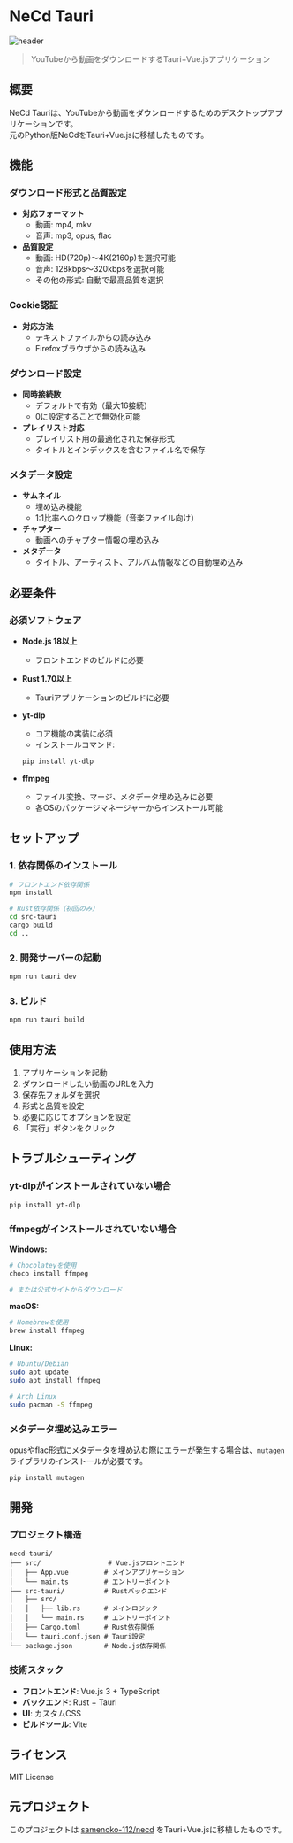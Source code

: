 # NeCd Tauri

![header](https://img.shields.io/badge/NeCd-Tauri-blue?style=for-the-badge)

> YouTubeから動画をダウンロードするTauri+Vue.jsアプリケーション

## 概要

NeCd Tauriは、YouTubeから動画をダウンロードするためのデスクトップアプリケーションです。  
元のPython版NeCdをTauri+Vue.jsに移植したものです。

## 機能

### ダウンロード形式と品質設定
- **対応フォーマット**
  - 動画: mp4, mkv
  - 音声: mp3, opus, flac
- **品質設定**
  - 動画: HD(720p)～4K(2160p)を選択可能
  - 音声: 128kbps～320kbpsを選択可能
  - その他の形式: 自動で最高品質を選択

### Cookie認証
- **対応方法**
  - テキストファイルからの読み込み
  - Firefoxブラウザからの読み込み

### ダウンロード設定
- **同時接続数**
  - デフォルトで有効（最大16接続）
  - 0に設定することで無効化可能
- **プレイリスト対応**
  - プレイリスト用の最適化された保存形式
  - タイトルとインデックスを含むファイル名で保存

### メタデータ設定
- **サムネイル**
  - 埋め込み機能
  - 1:1比率へのクロップ機能（音楽ファイル向け）
- **チャプター**
  - 動画へのチャプター情報の埋め込み
- **メタデータ**
  - タイトル、アーティスト、アルバム情報などの自動埋め込み

## 必要条件

### 必須ソフトウェア
- **Node.js 18以上**
  - フロントエンドのビルドに必要

- **Rust 1.70以上**
  - Tauriアプリケーションのビルドに必要

- **yt-dlp**
  - コア機能の実装に必須
  - インストールコマンド:
  ```bash
  pip install yt-dlp
  ```

- **ffmpeg**
  - ファイル変換、マージ、メタデータ埋め込みに必要
  - 各OSのパッケージマネージャーからインストール可能

## セットアップ

### 1. 依存関係のインストール

```bash
# フロントエンド依存関係
npm install

# Rust依存関係（初回のみ）
cd src-tauri
cargo build
cd ..
```

### 2. 開発サーバーの起動

```bash
npm run tauri dev
```

### 3. ビルド

```bash
npm run tauri build
```

## 使用方法

1. アプリケーションを起動
2. ダウンロードしたい動画のURLを入力
3. 保存先フォルダを選択
4. 形式と品質を設定
5. 必要に応じてオプションを設定
6. 「実行」ボタンをクリック

## トラブルシューティング

### yt-dlpがインストールされていない場合
```bash
pip install yt-dlp
```

### ffmpegがインストールされていない場合

**Windows:**
```bash
# Chocolateyを使用
choco install ffmpeg

# または公式サイトからダウンロード
```

**macOS:**
```bash
# Homebrewを使用
brew install ffmpeg
```

**Linux:**
```bash
# Ubuntu/Debian
sudo apt update
sudo apt install ffmpeg

# Arch Linux
sudo pacman -S ffmpeg
```

### メタデータ埋め込みエラー
opusやflac形式にメタデータを埋め込む際にエラーが発生する場合は、`mutagen`ライブラリのインストールが必要です。

```bash
pip install mutagen
```

## 開発

### プロジェクト構造
```
necd-tauri/
├── src/                 # Vue.jsフロントエンド
│   ├── App.vue         # メインアプリケーション
│   └── main.ts         # エントリーポイント
├── src-tauri/          # Rustバックエンド
│   ├── src/
│   │   ├── lib.rs      # メインロジック
│   │   └── main.rs     # エントリーポイント
│   ├── Cargo.toml      # Rust依存関係
│   └── tauri.conf.json # Tauri設定
└── package.json        # Node.js依存関係
```

### 技術スタック
- **フロントエンド**: Vue.js 3 + TypeScript
- **バックエンド**: Rust + Tauri
- **UI**: カスタムCSS
- **ビルドツール**: Vite

## ライセンス

MIT License

## 元プロジェクト

このプロジェクトは [samenoko-112/necd](https://github.com/samenoko-112/necd) をTauri+Vue.jsに移植したものです。
